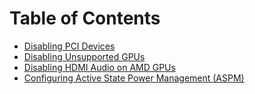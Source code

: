 # Table of Contents

- [Disabling PCI Devices](https://github.com/5T33Z0/OC-Little-Translated/tree/main/02_Disabling_Devices/Disabling_PCI_Sevices_and_ASPM/i_Disabling_PCI_devices)
- [Disabling Unsupported GPUs](https://github.com/5T33Z0/OC-Little-Translated/tree/main/02_Disabling_Devices/Disabling_unsupported_GPUs)
- [Disabling HDMI Audio on AMD GPUs](https://github.com/5T33Z0/OC-Little-Translated/tree/main/02_Disabling_Devices/Disabling_AppleGFXHDA)
- [Configuring Active State Power Management (ASPM)](https://github.com/5T33Z0/OC-Little-Translated/tree/main/02_Disabling_Devices/Disabling_PCI_Sevices_and_ASPM/ii_Setting_the_ASPM_Operating_Mode)
